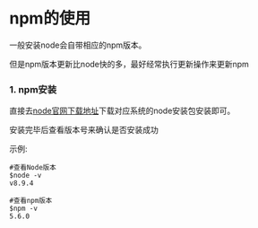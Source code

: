# npm的使用

一般安装node会自带相应的npm版本。

但是npm版本更新比node快的多，最好经常执行更新操作来更新npm



### 1. npm安装

直接去[node官网下载地址](https://nodejs.org/en/download/)下载对应系统的node安装包安装即可。

安装完毕后查看版本号来确认是否安装成功

示例:

```shell
#查看Node版本
$node -v
v8.9.4

#查看npm版本
$npm -v
5.6.0
```

